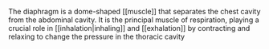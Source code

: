 The diaphragm is a dome-shaped [[muscle]] that separates the chest cavity from the abdominal cavity. It is the principal muscle of respiration, playing a crucial role in [[inhalation|inhaling]] and [[exhalation]] by contracting and relaxing to change the pressure in the thoracic cavity